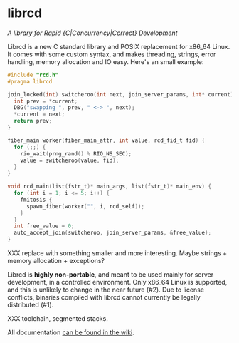 # librcd
*A library for Rapid {C|Concurrency|Correct} Development*

Librcd is a new C standard library and POSIX replacement for x86_64 Linux. It comes with some custom syntax, and makes threading, strings, error handling, memory allocation and IO easy. Here's an small example:

```c
#include "rcd.h"
#pragma librcd

join_locked(int) switcheroo(int next, join_server_params, int* current) {
  int prev = *current;
  DBG("swapping ", prev, " <-> ", next);
  *current = next;
  return prev;
}

fiber_main worker(fiber_main_attr, int value, rcd_fid_t fid) {
  for (;;) {
    rio_wait(prng_rand() % RIO_NS_SEC);
    value = switcheroo(value, fid);
  }
}

void rcd_main(list(fstr_t)* main_args, list(fstr_t)* main_env) {
  for (int i = 1; i <= 5; i++) {
    fmitosis {
      spawn_fiber(worker("", i, rcd_self));
    }
  }
  int free_value = 0;
  auto_accept_join(switcheroo, join_server_params, &free_value);
}
```
XXX replace with something smaller and more interesting. Maybe strings + memory allocation + exceptions?

Librcd is **highly non-portable**, and meant to be used mainly for server development, in a controlled environment. Only x86_64 Linux is supported, and this is unlikely to change in the near future (#2). Due to license conflicts, binaries compiled with librcd cannot currently be legally distributed (#1).

XXX toolchain, segmented stacks.

All documentation [can be found in the wiki](https://github.com/jumpstarter-io/librcd/wiki).
